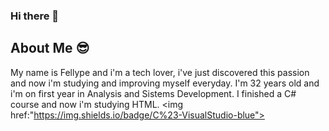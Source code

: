 ### Hi there 👋

## About Me 😎

   My name is Fellype and i'm a tech lover, i've just discovered this passion and now i'm studying and improving myself everyday. I'm 32 years old and i'm on first year in Analysis and Sistems Development.
   I finished a C# course and now i'm studying HTML.
   <img href:"https://img.shields.io/badge/C%23-VisualStudio-blue">

<!--
**FellypeAmorim/FellypeAmorim** is a ✨ _special_ ✨ repository because its `README.md` (this file) appears on your GitHub profile.

Here are some ideas to get you started:

- 🔭 I’m currently working on ...
- 🌱 I’m currently learning ...
- 👯 I’m looking to collaborate on ...
- 🤔 I’m looking for help with ...
- 💬 Ask me about ...
- 📫 How to reach me: ...
- 😄 Pronouns: ...
- ⚡ Fun fact: ...
-->
